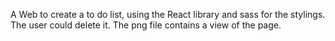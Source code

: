 A Web to create a to do list, using the React library and sass for the stylings.
The user could delete it.
The png file contains a view of the page.